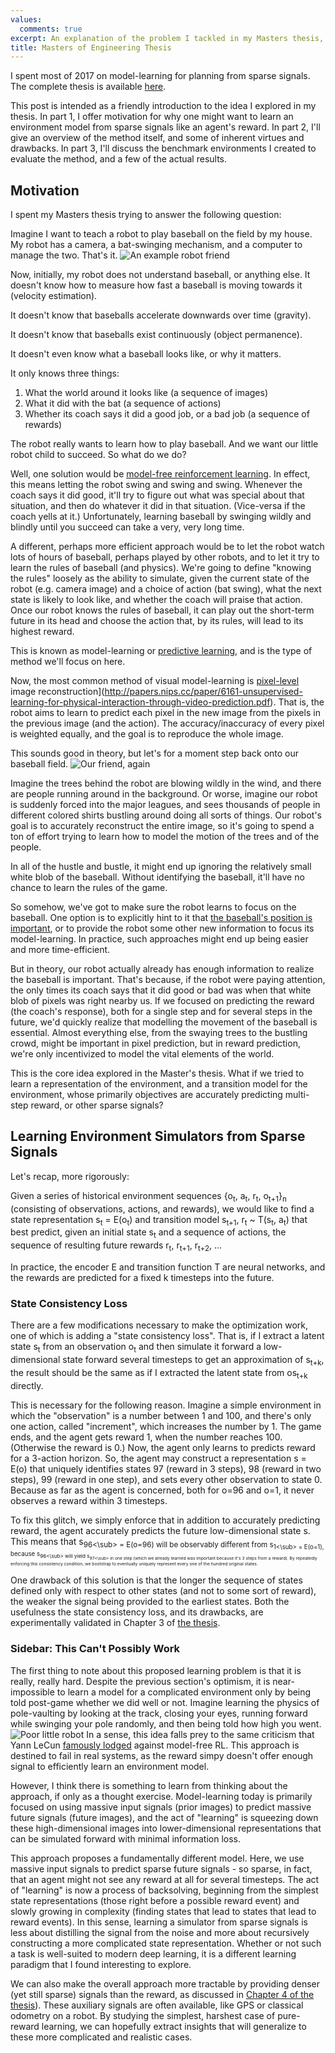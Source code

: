 ```yaml
---
values:
  comments: true
excerpt: An explanation of the problem I tackled in my Masters thesis, and the algorithm I came up with to solve it.
title: Masters of Engineering Thesis
---
```

I spent most of 2017 on model-learning for planning from sparse signals. The complete thesis is available [here](/assets/files/masters-engineering-thesis.pdf).

This post is intended as a friendly introduction to the idea I explored in my thesis.
In part 1, I offer motivation for why one might want to learn an environment model from sparse signals like an agent's reward.
In part 2, I'll give an overview of the method itself, and some of inherent virtues and drawbacks.
In part 3, I'll discuss the benchmark environments I created to evaluate the method, and a few of the actual results.


## Motivation
I spent my Masters thesis trying to answer the following question:

Imagine I want to teach a robot to play baseball on the field by my house. My robot has a camera, a bat-swinging mechanism, and a computer to manage the two. That's it.
![An example robot friend](https://media.giphy.com/media/3o751Y2F7vFtrWV8Yw/giphy.gif)

Now, initially, my robot does not understand baseball, or anything else.
It doesn't know how to measure how fast a baseball is moving towards it (velocity estimation).

It doesn't know that baseballs accelerate downwards over time (gravity).

It doesn't know that baseballs exist continuously (object permanence).

It doesn't even know what a baseball looks like, or why it matters.

It only knows three things:
1) What the world around it looks like (a sequence of images)
2) What it did with the bat (a sequence of actions)
3) Whether its coach says it did a good job, or a bad job (a sequence of rewards)

The robot really wants to learn how to play baseball.
And we want our little robot child to succeed. So what do we do?

Well, one solution would be [model-free reinforcement learning](http://www.jmlr.org/papers/volume17/15-522/15-522.pdf).
 In effect, this means letting the robot swing and swing and swing.
 Whenever the coach says it did good, it'll try to figure out what was special about that situation, and then do whatever it did in that situation. (Vice-versa if the coach yells at it.)
Unfortunately, learning baseball by swinging wildly and blindly until you succeed can take a very, very long time.

A different, perhaps more efficient approach would be to let the robot watch lots of hours of baseball, perhaps played by other robots, and to let it try to learn the rules of baseball (and physics).
We're going to define "knowing the rules" loosely as the ability to simulate, given the current state of the robot (e.g. camera image) and a choice of action (bat swing), what the next state is likely to look like, and whether the coach will praise that action.
Once our robot knows the rules of baseball, it can play out the short-term future in its head and choose the action that, by its rules, will lead to its highest reward.

This is known as model-learning or [predictive learning](https://www.youtube.com/watch?v=Ount2Y4qxQo), and is the type of method we'll focus on here.

Now, the most common method of visual model-learning is [pixel-level](http://papers.nips.cc/paper/5859-action-conditional-video-prediction-using-deep-networks-in-atari-games.pdf) image reconstruction](http://papers.nips.cc/paper/6161-unsupervised-learning-for-physical-interaction-through-video-prediction.pdf).
That is, the robot aims to learn to predict each pixel in the new image from the pixels in the previous image (and the action).
 The accuracy/inaccuracy of every pixel is weighted equally, and the goal is to reproduce the whole image.

This sounds good in theory, but let's for a moment step back onto our baseball field.
![Our friend, again](https://media.giphy.com/media/3o751Y2F7vFtrWV8Yw/giphy.gif)

Imagine the trees behind the robot are blowing wildly in the wind, and there are people running around in the background.
Or worse, imagine our robot is suddenly forced into the major leagues, and sees thousands of people in different colored shirts bustling around doing all sorts of things.
Our robot's goal is to accurately reconstruct the entire image, so it's going to spend a ton of effort trying to learn how to model the motion of the trees and of the people.

In all of the hustle and bustle, it might end up ignoring the relatively small white blob of the baseball.
Without identifying the baseball, it'll have no chance to learn the rules of the game.

So somehow, we've got to make sure the robot learns to focus on the baseball.
 One option is to explicitly hint to it that [the baseball's position is important](https://arxiv.org/abs/1511.07404), or to provide the robot some other new information to focus its model-learning.
In practice, such approaches might end up being easier and more time-efficient.

But in theory, our robot actually already has enough information to realize the baseball is important.
That's because, if the robot were paying attention, the only times its coach says that it did good or bad was when that white blob of pixels was right nearby us.
If we focused on predicting the reward (the coach's response), both for a single step and for several steps in the future, we'd quickly realize that modelling the movement of the baseball is essential.
Almost everything else, from the swaying trees to the bustling crowd, might be important in pixel prediction, but in reward prediction, we're only incentivized to model the vital elements of the world.

This is the core idea explored in the Master's thesis.
What if we tried to learn a representation of the environment, and a transition model for the environment, whose primarily objectives are accurately predicting multi-step reward, or other sparse signals?

## Learning Environment Simulators from Sparse Signals
Let's recap, more rigorously:

Given a series of historical environment sequences {o<sub>t</sub>, a<sub>t</sub>, r<sub>t</sub>, o<sub>t+1</sub>}<sub>n</sub> (consisting of observations, actions, and rewards), we would like to find a state representation s<sub>t</sub> = E(o<sub>t</sub>) and transition model s<sub>t+1</sub>, r<sub>t</sub> ~ T(s<sub>t</sub>, a<sub>t</sub>) that best predict, given an initial state s<sub>t</sub> and a sequence of actions, the sequence of resulting future rewards r<sub>t</sub>, r<sub>t+1</sub>, r<sub>t+2</sub>, ...

In practice, the encoder E and transition function T are neural networks, and the rewards are predicted for a fixed k timesteps into the future.

### State Consistency Loss
There are a few modifications necessary to make the optimization work, one of which is adding a "state consistency loss".
 That is, if I extract a latent state s<sub>t</sub> from an observation o<sub>t</sub> and then simulate it forward a low-dimensional state forward several timesteps to get an approximation of s<sub>t+k</sub>, the result should be the same as if I extracted the latent state from os<sub>t+k</sub> directly.

This is necessary for the following reason.
Imagine a simple environment in which the "observation" is a number between 1 and 100, and there's only one action, called "increment", which increases the number by 1. The game ends, and the agent gets reward 1, when the number reaches 100. (Otherwise the reward is 0.)
Now, the agent only learns to predicts reward for a 3-action horizon. So, the agent may construct a representation s = E(o) that uniquely identifies states 97 (reward in 3 steps), 98 (reward in two steps), 99 (reward in one step), and sets every other observation to state 0. Because as far as the agent is concerned, both for o=96 and o=1, it never observes a reward within 3 timesteps.

To fix this glitch, we simply enforce that in addition to accurately predicting reward, the agent accurately predicts the future low-dimensional state s.
This means that s<sub>96<\sub> = E(o=96) will be observably different from s<sub>1<\sub> = E(o=1), because s<sub>96<\sub> will yield s<sub>97<\sub> in one step (which we already learned was important because it's 3 steps from a reward).
By repeatedly enforcing this consistency condition, we bootstrap to eventually uniquely represent every one of the hundred original states. 

One drawback of this solution is that the longer the sequence of states defined only with respect to other states (and not to some sort of reward), the weaker the signal being provided to the earliest states.
Both the usefulness the state consistency loss, and its drawbacks, are experimentally validated in Chapter 3 of [the thesis](/assets/files/masters-engineering-thesis.pdf#page=49).

### Sidebar: This Can't Possibly Work

The first thing to note about this proposed learning problem is that it is really, really hard.
Despite the previous section's optimism, it is near-impossible to learn a model for a complicated environment only by being told post-game whether we did well or not.
Imagine learning the physics of pole-vaulting by looking at the track, closing your eyes, running forward while swinging your pole randomly, and then being told how high you went.
![Poor little robot](https://media.giphy.com/media/11iCYXupyFCjCw/giphy.gif)
In a sense, this idea falls prey to the same criticism that Yann LeCun [famously lodged](https://cdn-images-1.medium.com/max/800/1*KDvA9Fq3lm-eQOyGlcKAKg.png) against model-free RL.
This approach is destined to fail in real systems, as the reward simpy doesn't offer enough signal to efficiently learn an environment model.

However, I think there is something to learn from thinking about the approach, if only as a thought exercise.
Model-learning today is primarily focused on using massive input signals (prior images) to predict massive future signals (future images), and the act of "learning" is squeezing down these high-dimensional images into lower-dimensional representations that can be simulated forward with minimal information loss.

This approach proposes a fundamentally different model. Here, we use massive input signals to predict sparse future signals - so sparse, in fact, that an agent might not see any reward at all for several timesteps.
The act of "learning" is now a process of backsolving, beginning from the simplest state representations (those right before a possible reward event) and slowly growing in complexity (finding states that lead to states that lead to reward events).
In this sense, learning a simulator from sparse signals is less about distilling the signal from the noise and more about recursively constructing a more complicated state representation. 
Whether or not such a task is well-suited to modern deep learning, it is a different learning paradigm that I found interesting to explore.

We can also make the overall approach more tractable by providing denser (yet still sparse) signals than the reward, as discussed in [Chapter 4 of the thesis](/assets/files/masters-engineering-thesis.pdf#page=61)). 
These auxiliary signals are often available, like GPS or classical odometry on a robot.
By studying the simplest, harshest case of pure-reward learning, we can hopefully extract insights that will generalize to these more complicated and realistic cases.






<!--I recently completed my Masters of Engineering thesis under the supervision of Prof. Leslie Kaelbling.-->
<!--The document itself can be found [here](/assets/files/masters-engineering-thesis.pdf).-->

<!--A quick synopsis:-->

<!--One of the central thrusts of model-based reinforcement learning, and learning for planning more broadly, is that we really need a model of the world to decide which actions you can take.-->
 <!--Blindly trying different strategies and repeating the ones that work (i.e. model free reinforcement learning) can let you solve [a surprisingly](https://www.youtube.com/watch?v=Ipi40cb_RsI) [large subset](https://www.youtube.com/watch?v=JzD8h4vtiuM) [of problems](https://gym.openai.com/envs/). -->
<!--But for any task where you want to quickly learn to make decisions in unfamiliar instantiations of an environment, it really helps to be able to guess how the environment will respond to you.-->
<!--Hand-coding the rules of reality can be prohibitively difficult, though, and so it'd be really great if we could somehow get an environment model for free using machine learning. A series of recent works have addressed this problem (TODO: ADD CITATIONS). The unifying idea in these works is that we'd like to learn a low-dimensional embedding of the environment, which we can then simulate forward and use for planning. -->
<!--However, -->
<!--(TODO: CREATE AN INTERMEDIATE FIGURE SHOWING ENCODER LOSS AND TRANSITION LOSS)-->
<!--EXPLAIN WHY DOING THIS IS ESPECIALLY HARD/IMPOSSIBLE IN HIGH DIMENSIONS. -->

<!--In my Masters thesis, I explored the problem of simultaneously learning a low-dimensional embedding of the environment, and a transition model for that embedding, **without** using image/observation reconstruction loss.-->
<!--The immediate problem with such an approach is that, -->

